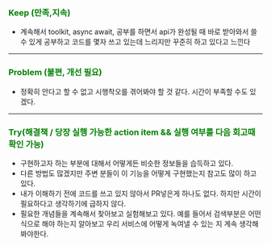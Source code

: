 ### <span style="color: green">Keep (만족,지속)<span>

- 계속해서 toolkit, async await, 공부를 하면서 api가 완성될 때 바로 받아와서 쓸 수 있게 공부하고 코드를 몇자 쓰고 있는데 느리지만 꾸준히 하고 있다고 느낀다

<hr>

### <span style="color: green">Problem (불편, 개선 필요)<span>

- 정확히 안다고 할 수 없고 시행착오를 겪어봐야 할 것 같다. 시간이 부족할 수도 있겠다.

<hr>

### <span style="color: green">Try(해결책 / 당장 실행 가능한 action item && 실행 여부를 다음 회고때 확인 가능)<span>

- 구현하고자 하는 부분에 대해서 어떻게든 비슷한 정보들을 습득하고 있다.
- 다른 방법도 많겠지만 주변 분들이 이 기능을 어떻게 구현했는지 참고도 많이 하고 있다.
- 내가 이해하기 전에 코드를 쓰고 있지 않아서 PR넣은게 하나도 없다. 하지만 시간이 필요하다고 생각하기에 급하지 않다.
- 필요한 개념들을 계속해서 찾아보고 실험해보고 있다. 예를 들어서 검색부분은 어떤 식으로 해야 하는지 알아보고 우리 서비스에 어떻게 녹여낼 수 있는 지 계속 생각해봐야한다.
